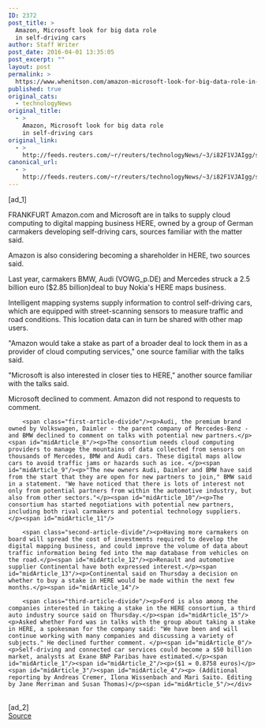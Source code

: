 ```yaml
---
ID: 2372
post_title: >
  Amazon, Microsoft look for big data role
  in self-driving cars
author: Staff Writer
post_date: 2016-04-01 13:35:05
post_excerpt: ""
layout: post
permalink: >
  https://www.whenitson.com/amazon-microsoft-look-for-big-data-role-in-self-driving-cars/
published: true
original_cats:
  - technologyNews
original_title:
  - >
    Amazon, Microsoft look for big data role
    in self-driving cars
original_link:
  - >
    http://feeds.reuters.com/~r/reuters/technologyNews/~3/i82F1VJAIgg/story01.htm
canonical_url:
  - >
    http://feeds.reuters.com/~r/reuters/technologyNews/~3/i82F1VJAIgg/story01.htm
---
```

 [ad_1]
<br><div id="articleText">
<span id="midArticle_start"/>

<span id="midArticle_0"/><span class="focusParagraph" readability="6"><p><span class="articleLocation">FRANKFURT</span> Amazon.com and Microsoft are in talks to supply cloud computing to digital mapping business HERE, owned by a group of German carmakers developing self-driving cars, sources familiar with the matter said.</p></span><span id="midArticle_1"/><p>Amazon is also considering becoming a shareholder in HERE, two sources said. </p><span id="midArticle_2"/><p>Last year, carmakers BMW, Audi (<span id="symbol_VOWG_p.DE_0">VOWG_p.DE</span>) and Mercedes struck a 2.5 billion euro ($2.85 billion)deal to buy Nokia's HERE maps business.</p><span id="midArticle_3"/><p>Intelligent mapping systems supply information to control self-driving cars, which are equipped with street-scanning sensors to measure traffic and road conditions. This location data can in turn be shared with other map users.</p><span id="midArticle_4"/><p>"Amazon would take a stake as part of a broader deal to lock them in as a provider of cloud computing services," one source familiar with the talks said. </p><span id="midArticle_5"/><p>"Microsoft is also interested in closer ties to HERE," another source familiar with the talks said.</p><span id="midArticle_6"/><p>Microsoft declined to comment. Amazon did not respond to requests to comment.  </p><span id="midArticle_7"/>
        
        <span class="first-article-divide"/><p>Audi, the premium brand owned by Volkswagen, Daimler - the parent company of Mercedes-Benz - and BMW declined to comment on talks with potential new partners.</p><span id="midArticle_8"/><p>The consortium needs cloud computing providers to manage the mountains of data collected from sensors on thousands of Mercedes, BMW and Audi cars. These digital maps allow cars to avoid traffic jams or hazards such as ice. </p><span id="midArticle_9"/><p>"The new owners Audi, Daimler and BMW have said from the start that they are open for new partners to join," BMW said in a statement. "We have noticed that there is lots of interest not only from potential partners from within the automotive industry, but also from other sectors."</p><span id="midArticle_10"/><p>The consortium has started negotiations with potential new partners, including both rival carmakers and potential technology suppliers. </p><span id="midArticle_11"/>
        
        <span class="second-article-divide"/><p>Having more carmakers on board will spread the cost of investments required to develop the digital mapping business, and could improve the volume of data about traffic information being fed into the map database from vehicles on the road.</p><span id="midArticle_12"/><p>Renault and automotive supplier Continental have both expressed interest.</p><span id="midArticle_13"/><p>Continental said on Thursday a decision on whether to buy a stake in HERE would be made within the next few months.</p><span id="midArticle_14"/>
        
        <span class="third-article-divide"/><p>Ford is also among the companies interested in taking a stake in the HERE consortium, a third auto industry source said on Thursday.</p><span id="midArticle_15"/><p>Asked whether Ford was in talks with the group about taking a stake in HERE, a spokesman for the company said: "We have been and will continue working with many companies and discussing a variety of subjects." He declined further comment. </p><span id="midArticle_0"/><p>Self-driving and connected car services could become a $50 billion market, analysts at Exane BNP Paribas have estimated.</p><span id="midArticle_1"/><span id="midArticle_2"/><p>($1 = 0.8758 euros)</p><span id="midArticle_3"/><span id="midArticle_4"/><p> (Additional reporting by Andreas Cremer, Ilona Wissenbach and Mari Saito. Editing by Jane Merriman and Susan Thomas)</p><span id="midArticle_5"/></div>
<br>[ad_2]
<br><a href="http://feeds.reuters.com/~r/reuters/technologyNews/~3/i82F1VJAIgg/story01.htm">Source </a>